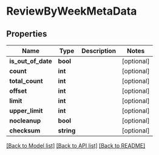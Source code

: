 # ReviewByWeekMetaData

## Properties
Name | Type | Description | Notes
------------ | ------------- | ------------- | -------------
**is_out_of_date** | **bool** |  | [optional] 
**count** | **int** |  | [optional] 
**total_count** | **int** |  | [optional] 
**offset** | **int** |  | [optional] 
**limit** | **int** |  | [optional] 
**upper_limit** | **int** |  | [optional] 
**nocleanup** | **bool** |  | [optional] 
**checksum** | **string** |  | [optional] 

[[Back to Model list]](../README.md#documentation-for-models) [[Back to API list]](../README.md#documentation-for-api-endpoints) [[Back to README]](../README.md)



